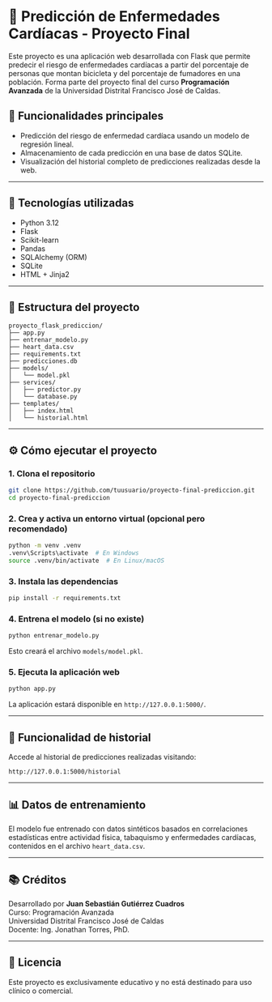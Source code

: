 
# 🧠 Predicción de Enfermedades Cardíacas - Proyecto Final

Este proyecto es una aplicación web desarrollada con Flask que permite predecir el riesgo de enfermedades cardíacas a partir del porcentaje de personas que montan bicicleta y del porcentaje de fumadores en una población. Forma parte del proyecto final del curso **Programación Avanzada** de la Universidad Distrital Francisco José de Caldas.

## 🚀 Funcionalidades principales

- Predicción del riesgo de enfermedad cardíaca usando un modelo de regresión lineal.
- Almacenamiento de cada predicción en una base de datos SQLite.
- Visualización del historial completo de predicciones realizadas desde la web.

---

## 🧰 Tecnologías utilizadas

- Python 3.12
- Flask
- Scikit-learn
- Pandas
- SQLAlchemy (ORM)
- SQLite
- HTML + Jinja2

---

## 📂 Estructura del proyecto

```
proyecto_flask_prediccion/
├── app.py
├── entrenar_modelo.py
├── heart_data.csv
├── requirements.txt
├── predicciones.db
├── models/
│   └── model.pkl
├── services/
│   ├── predictor.py
│   └── database.py
├── templates/
│   ├── index.html
│   └── historial.html
```

---

## ⚙️ Cómo ejecutar el proyecto

### 1. Clona el repositorio

```bash
git clone https://github.com/tuusuario/proyecto-final-prediccion.git
cd proyecto-final-prediccion
```

### 2. Crea y activa un entorno virtual (opcional pero recomendado)

```bash
python -m venv .venv
.venv\Scripts\activate  # En Windows
source .venv/bin/activate  # En Linux/macOS
```

### 3. Instala las dependencias

```bash
pip install -r requirements.txt
```

### 4. Entrena el modelo (si no existe)

```bash
python entrenar_modelo.py
```

Esto creará el archivo `models/model.pkl`.

### 5. Ejecuta la aplicación web

```bash
python app.py
```

La aplicación estará disponible en `http://127.0.0.1:5000/`.

---

## 📝 Funcionalidad de historial

Accede al historial de predicciones realizadas visitando:

```
http://127.0.0.1:5000/historial
```

---

## 📊 Datos de entrenamiento

El modelo fue entrenado con datos sintéticos basados en correlaciones estadísticas entre actividad física, tabaquismo y enfermedades cardíacas, contenidos en el archivo `heart_data.csv`.

---

## 📚 Créditos

Desarrollado por **Juan Sebastián Gutiérrez Cuadros**  
Curso: Programación Avanzada  
Universidad Distrital Francisco José de Caldas  
Docente: Ing. Jonathan Torres, PhD.

---

## 📎 Licencia

Este proyecto es exclusivamente educativo y no está destinado para uso clínico o comercial.
